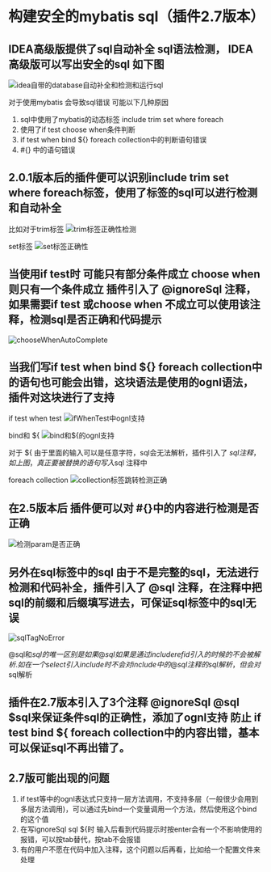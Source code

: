 #  构建安全的mybatis sql（插件2.7版本）

## IDEA高级版提供了sql自动补全 sql语法检测， IDEA高级版可以写出安全的sql 如下图
![idea自带的database自动补全和检测和运行sql](https://gejun123456.coding.net/p/MyBatisCodeHelper-Pro/d/MyBatisCodeHelper-Pro/git/raw/master/screenshots/idea自带的database自动补全和检测和运行sql.gif)

对于使用mybatis 会导致sql错误 可能以下几种原因
1. sql中使用了mybatis的动态标签 include trim set where foreach
2. 使用了if test choose when条件判断
3. if test when bind ${} foreach collection中的判断语句错误
4. #{} 中的语句错误

## 2.0.1版本后的插件便可以识别include trim set where foreach标签，使用了标签的sql可以进行检测和自动补全
比如对于trim标签
![trim标签正确性检测](https://gejun123456.coding.net/p/MyBatisCodeHelper-Pro/d/MyBatisCodeHelper-Pro/git/raw/master/screenshots/trim标签正确性检测.gif)

set标签
![set标签正确性](https://gejun123456.coding.net/p/MyBatisCodeHelper-Pro/d/MyBatisCodeHelper-Pro/git/raw/master/screenshots/set标签正确性.gif)

## 当使用if test时 可能只有部分条件成立 choose when 则只有一个条件成立 插件引入了 @ignoreSql 注释，如果需要if test 或choose when 不成立可以使用该注释，检测sql是否正确和代码提示

![chooseWhenAutoComplete](https://gejun123456.coding.net/p/MyBatisCodeHelper-Pro/d/MyBatisCodeHelper-Pro/git/raw/master/screenshots/chooseWhenAutoComplete.gif)

## 当我们写if test when bind ${} foreach collection中的语句也可能会出错，这块语法是使用的ognl语法，插件对这块进行了支持

if test when test
![ifWhenTest中ognl支持](https://gejun123456.coding.net/p/MyBatisCodeHelper-Pro/d/MyBatisCodeHelper-Pro/git/raw/master/screenshots/ifWhenTest中ognl支持.gif)

bind和 ${
![bind和${的ognl支持](https://gejun123456.coding.net/p/MyBatisCodeHelper-Pro/d/MyBatisCodeHelper-Pro/git/raw/master/screenshots/bind和${的ognl支持.gif)

对于 ${ 由于里面的输入可以是任意字符，sql会无法解析，插件引入了 $sql注释，如上图，真正要被替换的语句写入$sql 注释中

foreach collection
![collection标签跳转检测正确](https://gejun123456.coding.net/p/MyBatisCodeHelper-Pro/d/MyBatisCodeHelper-Pro/git/raw/master/screenshots/collection标签跳转检测正确.gif)

## 在2.5版本后 插件便可以对 #{}中的内容进行检测是否正确
![检测param是否正确](https://gejun123456.coding.net/p/MyBatisCodeHelper-Pro/d/MyBatisCodeHelper-Pro/git/raw/master/screenshots/检测param是否正确.gif)

## 另外在sql标签中的sql 由于不是完整的sql，无法进行检测和代码补全，插件引入了 @sql 注释，在注释中把sql的前缀和后缀填写进去，可保证sql标签中的sql无误
![sqlTagNoError](https://gejun123456.coding.net/p/MyBatisCodeHelper-Pro/d/MyBatisCodeHelper-Pro/git/raw/master/screenshots/sqlTagNoError.gif)

@sql和$sql的唯一区别是 如果@sql如果是通过 include refid引入的时候的不会被解析. 如在一个select引入include时 不会对include中的@sql注释的sql解析，但会对$sql解析

## 插件在2.7版本引入了3个注释 @ignoreSql @sql $sql来保证条件sql的正确性，添加了ognl支持 防止 if test bind ${ foreach collection中的内容出错，基本可以保证sql不再出错了。

## 2.7版可能出现的问题

1. if test等中的ognl表达式只支持一层方法调用，不支持多层（一般很少会用到多层方法调用)，可以通过先bind一个变量调用一个方法，然后使用这个bind的这个值
2. 在写ignoreSql sql ${时 输入后看到代码提示时按enter会有一个不影响使用的报错，可以按tab替代，按tab不会报错
3. 有的用户不愿在代码中加入注释，这个问题以后再看，比如给一个配置文件来处理
